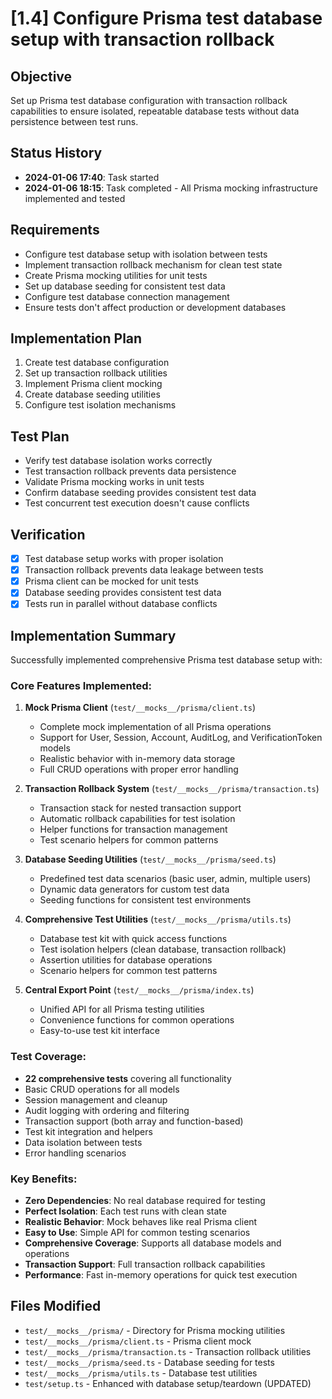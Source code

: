 # [1.4] Configure Prisma test database setup with transaction rollback

## Objective
Set up Prisma test database configuration with transaction rollback capabilities to ensure isolated, repeatable database tests without data persistence between test runs.

## Status History
- **2024-01-06 17:40**: Task started
- **2024-01-06 18:15**: Task completed - All Prisma mocking infrastructure implemented and tested

## Requirements
- Configure test database setup with isolation between tests
- Implement transaction rollback mechanism for clean test state
- Create Prisma mocking utilities for unit tests
- Set up database seeding for consistent test data
- Configure test database connection management
- Ensure tests don't affect production or development databases

## Implementation Plan

1. Create test database configuration
2. Set up transaction rollback utilities
3. Implement Prisma client mocking
4. Create database seeding utilities
5. Configure test isolation mechanisms

## Test Plan

- Verify test database isolation works correctly
- Test transaction rollback prevents data persistence
- Validate Prisma mocking works in unit tests
- Confirm database seeding provides consistent test data
- Test concurrent test execution doesn't cause conflicts

## Verification

- [x] Test database setup works with proper isolation
- [x] Transaction rollback prevents data leakage between tests
- [x] Prisma client can be mocked for unit tests
- [x] Database seeding provides consistent test data
- [x] Tests run in parallel without database conflicts

## Implementation Summary

Successfully implemented comprehensive Prisma test database setup with:

### Core Features Implemented:
1. **Mock Prisma Client** (`test/__mocks__/prisma/client.ts`)
   - Complete mock implementation of all Prisma operations
   - Support for User, Session, Account, AuditLog, and VerificationToken models
   - Realistic behavior with in-memory data storage
   - Full CRUD operations with proper error handling

2. **Transaction Rollback System** (`test/__mocks__/prisma/transaction.ts`)
   - Transaction stack for nested transaction support
   - Automatic rollback capabilities for test isolation
   - Helper functions for transaction management
   - Test scenario helpers for common patterns

3. **Database Seeding Utilities** (`test/__mocks__/prisma/seed.ts`)
   - Predefined test data scenarios (basic user, admin, multiple users)
   - Dynamic data generators for custom test data
   - Seeding functions for consistent test environments

4. **Comprehensive Test Utilities** (`test/__mocks__/prisma/utils.ts`)
   - Database test kit with quick access functions
   - Test isolation helpers (clean database, transaction rollback)
   - Assertion utilities for database operations
   - Scenario helpers for common test patterns

5. **Central Export Point** (`test/__mocks__/prisma/index.ts`)
   - Unified API for all Prisma testing utilities
   - Convenience functions for common operations
   - Easy-to-use test kit interface

### Test Coverage:
- **22 comprehensive tests** covering all functionality
- Basic CRUD operations for all models
- Session management and cleanup
- Audit logging with ordering and filtering
- Transaction support (both array and function-based)
- Test kit integration and helpers
- Data isolation between tests
- Error handling scenarios

### Key Benefits:
- **Zero Dependencies**: No real database required for testing
- **Perfect Isolation**: Each test runs with clean state
- **Realistic Behavior**: Mock behaves like real Prisma client
- **Easy to Use**: Simple API for common testing scenarios
- **Comprehensive Coverage**: Supports all database models and operations
- **Transaction Support**: Full transaction rollback capabilities
- **Performance**: Fast in-memory operations for quick test execution

## Files Modified
- `test/__mocks__/prisma/` - Directory for Prisma mocking utilities
- `test/__mocks__/prisma/client.ts` - Prisma client mock
- `test/__mocks__/prisma/transaction.ts` - Transaction rollback utilities
- `test/__mocks__/prisma/seed.ts` - Database seeding for tests
- `test/__mocks__/prisma/utils.ts` - Database test utilities
- `test/setup.ts` - Enhanced with database setup/teardown (UPDATED) 